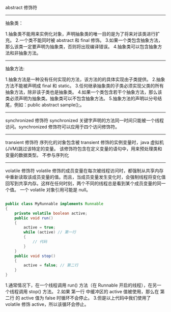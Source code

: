 abstract 修饰符

---
抽象类：

1.抽象类不能用来实例化对象，声明抽象类的唯一目的是为了将来对该类进行扩充。
2.一个类不能同时被 abstract 和 final 修饰。
3.如果一个类包含抽象方法，那么该类一定要声明为抽象类，否则将出现编译错误。
4.抽象类可以包含抽象方法和非抽象方法。 

---
抽象方法:

1.抽象方法是一种没有任何实现的方法，该方法的的具体实现由子类提供。
2.抽象方法不能被声明成 final 和 static。
3.任何继承抽象类的子类必须实现父类的所有抽象方法，除非该子类也是抽象类。
4.如果一个类包含若干个抽象方法，那么该类必须声明为抽象类。抽象类可以不包含抽象方法。
5.抽象方法的声明以分号结尾，例如：public abstract sample();。 

---
synchronized 修饰符
synchronized 关键字声明的方法同一时间只能被一个线程访问。synchronized 修饰符可以应用于四个访问修饰符。

---
transient 修饰符
序列化的对象包含被 transient 修饰的实例变量时，java 虚拟机(JVM)跳过该特定的变量。
该修饰符包含在定义变量的语句中，用来预处理类和变量的数据类型。 不参与序列化

---
volatile 修饰符
volatile 修饰的成员变量在每次被线程访问时，都强制从共享内存中重新读取该成员变量的值。而且，当成员变量发生变化时，会强制线程将变化值回写到共享内存。这样在任何时刻，两个不同的线程总是看到某个成员变量的同一个值。
一个 volatile 对象引用可能是 null。 
```java

public class MyRunnable implements Runnable
{
    private volatile boolean active;
    public void run()
    {
        active = true;
        while (active) // 第一行
        {
            // 代码
        }
    }
    public void stop()
    {
        active = false; // 第二行
    }
}

```

1.通常情况下，在一个线程调用 run() 方法（在 Runnable 开启的线程），在另一个线程调用 stop() 方法。 
2.如果 第一行 中缓冲区的 active 值被使用，那么在 第二行 的 active 值为 false 时循环不会停止。
3.但是以上代码中我们使用了 volatile 修饰 active，所以该循环会停止。